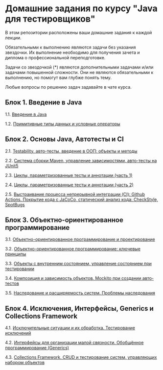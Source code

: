# Домашние задания по курсу "Java для тестировщиков"

В этом репозитории расположены ваши домашние задания к каждой лекции. 

Обязательными к выполнению являются задачи без указания звездочки. Их выполнение необходимо для получения зачета и диплома о профессиональной переподготовке.

Задачи со звездочкой (*) являются дополнительными задачами и/или задачами повышенной сложности. Они не являются обязательными к выполнению, но помогут вам глубже понять тему.

Любые вопросы по решению задач задавайте в чате курса.

## Блок 1. Введение в Java

1.1. [Введение в Java](/JAVA_INTRO.md)

1.2. [Примитивные типы данных и условные операторы](/PRIMITIVES.md)


## Блок 2. Основы Java, Автотесты и CI

2.1. [Testability, авто-тесты, введение в ООП: объекты и методы](/TESTABILITY.md)

2.2. [Система сборки Maven, управление зависимостями, авто-тесты на JUnit5](/MAVEN.md)

2.3. [Циклы, параметризованные тесты и аннотации (часть 1)](/CYCLES1.md)

2.4. [Циклы, параметризованные тесты и аннотации (часть 2)](CYCLES2.md)

2.5. [Выстраивание процесса непрерывной интеграции (CI): Github Actions. Покрытие кода с JaCoCo, статический анализ кода: CheckStyle, SpotBugs]()


## Блок 3. Объектно-ориентированное программирование

3.1. [Объектно-ориентированное программирование и проектирование]()

3.2. [Объектно-ориентированное программирование: ключевые принципы]()

3.3. [Объекты с внутренним состоянием, управление состоянием при тестировании]()

3.4. [Композиция и зависимость объектов. Mockito при создании авто-тестов]()

3.5. [Наследование и расширяемость систем. Проблемы наследования]()


## Блок 4. Исключения, Интерфейсы, Generics и Collections Framework

4.1. [Исключительные ситуации и их обработка. Тестирование исключений]()

4.2. [Интерфейсы для организации малой связности. Обобщённое программирование (Generics)]()

4.3. [Collections Framework. CRUD и тестирование систем, управляющих набором объектов]()
